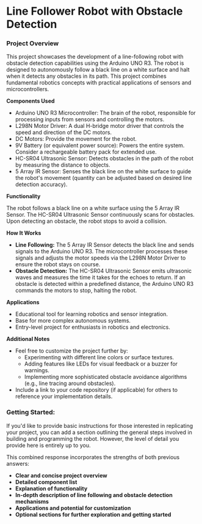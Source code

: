 <h1>Line Follower Robot with Obstacle Detection</h1>
<h3 data-sourcepos="3:1-3:20"><strong>Project Overview</strong></h3>
<p data-sourcepos="5:1-5:250">This project showcases the development of a line-following robot with obstacle detection capabilities using the Arduino UNO R3. The robot is designed to autonomously follow a black line on a white surface and halt when it detects any obstacles in its path. This project combines fundamental robotics concepts with practical applications of sensors and microcontrollers.</p>
<p data-sourcepos="7:1-7:19"><strong>Components Used</strong></p>
<ul data-sourcepos="9:1-10:43">
<li data-sourcepos="9:1-9:132">Arduino UNO R3 Microcontroller: The brain of the robot, responsible for processing inputs from sensors and controlling the motors.</li>
<li data-sourcepos="10:1-10:43">L298N Motor Driver: A dual H-bridge motor driver that controls the speed and direction of the DC motors.</li>
<li data-sourcepos="11:1-11:48">DC Motors: Provide the movement for the robot.</li>
<li data-sourcepos="12:1-12:123">9V Battery (or equivalent power source): Powers the entire system. Consider a rechargeable battery pack for extended use.</li>
<li data-sourcepos="13:1-13:109">HC-SR04 Ultrasonic Sensor: Detects obstacles in the path of the robot by measuring the distance to objects.</li>
<li data-sourcepos="14:1-15:0">5 Array IR Sensor: Senses the black line on the white surface to guide the robot's movement (quantity can be adjusted based on desired line detection accuracy).</li>
</ul>
<p data-sourcepos="16:1-16:17"><strong>Functionality</strong></p>
<p data-sourcepos="18:1-18:70">The robot follows a black line on a white surface using the 5 Array IR Sensor. The HC-SR04 Ultrasonic Sensor continuously scans for obstacles. Upon detecting an obstacle, the robot stops to avoid a collision.</p>
<p data-sourcepos="22:1-22:16"><strong>How It Works</strong></p>
<ul data-sourcepos="24:1-26:0">
<li data-sourcepos="24:1-24:244"><strong>Line Following:</strong> The 5 Array IR Sensor detects the black line and sends signals to the Arduino UNO R3. The microcontroller processes these signals and adjusts the motor speeds via the L298N Motor Driver to ensure the robot stays on course.</li>
<li data-sourcepos="25:1-26:0"><strong>Obstacle Detection:</strong> The HC-SR04 Ultrasonic Sensor emits ultrasonic waves and measures the time it takes for the echoes to return. If an obstacle is detected within a predefined distance, the Arduino UNO R3 commands the motors to stop, halting the robot.</li>
</ul>
<p data-sourcepos="27:1-27:16"><strong>Applications</strong></p>
<ul data-sourcepos="29:1-32:0">
<li data-sourcepos="29:1-29:64">Educational tool for learning robotics and sensor integration.</li>
<li data-sourcepos="30:1-30:43">Base for more complex autonomous systems.</li>
<li data-sourcepos="31:1-32:0">Entry-level project for enthusiasts in robotics and electronics.</li>
</ul>
<p data-sourcepos="33:1-33:20"><strong>Additional Notes</strong></p>
<ul data-sourcepos="35:1-38:46">
<li data-sourcepos="35:1-38:46">Feel free to customize the project further by:
<ul data-sourcepos="36:5-38:46">
<li data-sourcepos="36:5-36:67">Experimenting with different line colors or surface textures.</li>
<li data-sourcepos="37:5-37:77">Adding features like LEDs for visual feedback or a buzzer for warnings.</li>
<li data-sourcepos="38:5-38:46">Implementing more sophisticated obstacle avoidance algorithms (e.g., line tracing around obstacles).</li>
</ul>
</li>
<li data-sourcepos="39:1-40:0">Include a link to your code repository (if applicable) for others to reference your implementation details.</li>
</ul>
<h3 data-sourcepos="41:1-41:31"><strong>Getting Started:</strong></h3>
<p data-sourcepos="43:1-43:260">If you'd like to provide basic instructions for those interested in replicating your project, you can add a section outlining the general steps involved in building and programming the robot. However, the level of detail you provide here is entirely up to you.</p>
<p data-sourcepos="45:1-45:75">This combined response incorporates the strengths of both previous answers:</p>
<ul data-sourcepos="47:1-52:67">
<li data-sourcepos="47:1-47:40"><strong>Clear and concise project overview</strong></li>
<li data-sourcepos="48:1-48:29"><strong>Detailed component list</strong></li>
<li data-sourcepos="49:1-49:34"><strong>Explanation of functionality</strong></li>
<li data-sourcepos="50:1-50:78"><strong>In-depth description of line following and obstacle detection mechanisms</strong></li>
<li data-sourcepos="51:1-51:50"><strong>Applications and potential for customization</strong></li>
<li data-sourcepos="52:1-52:67"><strong>Optional sections for further exploration and getting started</strong></li>
</ul>
